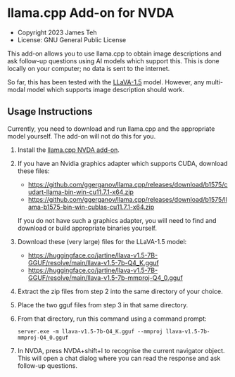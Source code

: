 # llama.cpp Add-on for NVDA

- Copyright 2023 James Teh
- License: GNU General Public License

This add-on allows you to use llama.cpp to obtain image descriptions and ask follow-up questions using AI models which support this.
This is done locally on your computer; no data is sent to the internet.

So far, this has been tested with the [LLaVA-1.5](https://llava-vl.github.io/) model.
However, any multi-modal model which supports image description should work.

## Usage Instructions
Currently, you need to download and run llama.cpp and the appropriate model yourself.
The add-on will not do this for you.

1. Install the [llama.cpp NVDA add-on](https://files.jantrid.net/llamaCpp-2023.1.nvda-addon).
2. If you have an Nvidia graphics adapter which supports CUDA, download these files:

    - https://github.com/ggerganov/llama.cpp/releases/download/b1575/cudart-llama-bin-win-cu11.7.1-x64.zip
    - https://github.com/ggerganov/llama.cpp/releases/download/b1575/llama-b1575-bin-win-cublas-cu11.7.1-x64.zip

    If you do not have such a graphics adapter, you will need to find and download or build appropriate binaries yourself.

3. Download these (very large) files for the LLaVA-1.5 model:

    - https://huggingface.co/jartine/llava-v1.5-7B-GGUF/resolve/main/llava-v1.5-7b-Q4_K.gguf
    - https://huggingface.co/jartine/llava-v1.5-7B-GGUF/resolve/main/llava-v1.5-7b-mmproj-Q4_0.gguf

4. Extract the zip files from step 2 into the same directory of your choice.
5. Place the two gguf files from step 3 in that same directory.
6. From that directory, run this command using a command prompt:

    `server.exe -m llava-v1.5-7b-Q4_K.gguf --mmproj llava-v1.5-7b-mmproj-Q4_0.gguf`

7. In NVDA, press NVDA+shift+l to recognise the current navigator object.
    This will open a chat dialog where you can read the response and ask follow-up questions.
